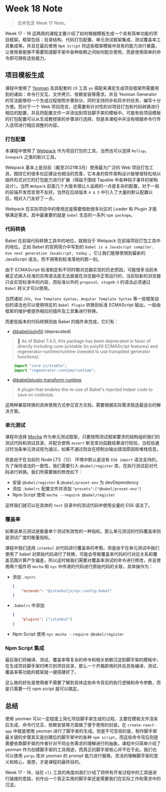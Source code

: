 # Week 18 Note

> 合并包含 Week 17 Note。

Week 17 - 18 这两周的课程主要介绍了如何根据模板生成一个具有简单功能的项目框架。框架包括：目录结构、代码打包配置、单元测试框架集成、测试覆盖率工具集成等。并且在最后使用 `Npm Script` 将这些框架模板中具有的能力进行暴露，让使用者能够不需要知道脚手架中各种依赖之间如何配合使用，而是使用简单的命令即可拥有这些能力。

## 项目模板生成

课程中使用了 [Yeoman](https://yeoman.io/) 及其配套的 cli 工具 `yo` 搭配来满足生成项目框架所需要用到的诸如：命令行交互、文件拷贝、依赖安装等需求。并且 Yeoman Generator 的写法能够将一个生成过程按照步骤拆分，同时支持同步和异步的任务，编写十分方便。而对于一个 Web 项目而言，还需要有针对性的对项目打包和代码转换进行相应的配置，并且将配置文件一并添加到项目脚手架的模板中。可能有些项目模板的打包配置可以从生成教授架的步骤进行选择，但是本课程中并没有根据命令行传入选项进行相应调整的内容。

### 打包配置

本课程中使用了 [Webpack](http://webpack.github.io/) 作为项目打包的工具，当然也可以选择 `Rollup`，`Snowpack` 之类的新兴工具。

Webpack 基本上是目前（截至2021年3月）使用最为广泛的 Web 项目打包工具，围绕它的很多社区建设也相当的完善，它本身的软件架构设计能够很轻松地以插件形式对它的打包能力进行扩展（得益于围绕 Tapable 中各种钩子事件的架构设计）。当然 `Webpack` 前面几个大版本很让人诟病的一点是复杂的配置，对于一般的前端开发而言很不友好。当然在后续版本 `4 & 5` 中引入了大量的默认配置以后，相对入门友好了一点。

Webpack 在实际项目中的使用还是需要借助很多社区的 Loader 和 Plugin 才能够满足需求。其中最重要的就是 `babel` 生态的一系列 `npm package`。

### 代码转换

Babel 在前端代码转换工具中的地位，就相当于 Webpack 在前端项目打包工具中的地位。正如 Babel 的官网简介中写到的 `Babel is a JavaScript compiler. Use next generation JavaScript, today.`，它让我们能够使用到最新的 JavaScript 语法，而不用等到标准落地的那一刻。

由于 ECMAScript 标准制定和不同时期浏览器实现的历史原因，可能很多当前未被正式纳入标准的实用语法是无法直接在浏览器中正常运行的，当前较新的浏览器只会实现标准中的内容，而标准以外的 `proposal、stage0-3` 的语法必须通过 `Babel` 转义才可以使用。

当然诸如 `JSX`，`Vue Template Syntax`，`Angular Template Syntax` 等一些框架自创的语法也可以使用特定的 `Babel Plugin` 转换到标准 ECMAScript 输出。一般由框架的维护者提供相应的插件及工具集进行转换。

而更低版本的代码转换则由 Babel 的插件来完成，它们有：

- [@babel/polyfill](https://babeljs.io/docs/en/babel-polyfill) (deprecated)

> 🚨 As of Babel 7.4.0, this package has been deprecated in favor of directly including core-js/stable (to polyfill ECMAScript features) and regenerator-runtime/runtime (needed to use transpiled generator functions):

```javascript
    import "core-js/stable";
    import "regenerator-runtime/runtime";
```

- [@babel/plugin-transform-runtime](https://babeljs.io/docs/en/babel-plugin-transform-runtime)

>A plugin that enables the re-use of Babel's injected helper code to save on codesize.

这两种兼容转换的具体使用方式参见官方文档，需要根据实际需求挑选最适合的解决方案。

### 单元测试

课程中选择 [Mocha](https://mochajs.org/) 作为单元测试框架，只要按照测试框架要求的结构组织我们的测试代码和测试目录，并配合使用 `assert` 断言库对函数结果进行校验，当校验通过时当条单元测试视为通过，如果不通过则会在控制台输出错误原因和堆栈信息。

但是由于在当前的 Node LTS（12） 环境中默认是没有 `ES6 import` 语法支持的，为了保持语法的一致性，我们需要引入 `@babel/register` 库，在执行测试前对代码进行转换。我们所需要做的修改如下：

- 安装 `@babel/register` & `@babel/preset-env` 为 devDependency
- 添加 `.babelrc` 配置文件并添加 `"presets":["@babel/preset-env"]`
- Npm Script 使用 `mocha --require @babel/register`

这样我们就可以在具体的 `test` 目录中的测试代码中使用全量的 ES6 语法了。

### 覆盖率

如果说单元测试是衡量单个测试有效性的一种指标，那么单元测试的代码覆盖率则是测试广度的衡量指标。

课程中我们选用 `istanbul` 对代码进行覆盖率的考察。但是由于在单元测试中我们使用了 babel 对原始代码进行了转换，可能会导致覆盖率代码的行对应关系和覆盖范围计算产生偏差，所以这时候我们需要对覆盖率测试的命令进行修改，并且使用两个插件将 `mocha` 和 `nyc` 中传递的代码进行原始代码的关联，具体操作为：

- 添加 `.nycrc`

    ```json
    {
        "extends": "@istanbuljs/nyc-config-babel"
    }
    ```

- `.babelrc` 中添加

    ```json
    {
        "plugins": ["istanbul"]
    }

- Npm Script 使用 `nyc mocha --require @babel/register`

### Npm Script 集成

最后我们将编译、测试、覆盖率等复杂的命令和相关依赖沉淀到脚手架的模板中，在生成项目脚手架时拷贝到项目目录，那么一个开箱即用的并且具有编译、测试、覆盖率等功能的框架就一键搭建好了。

这么做的好处是使用者不需要了解到具体这些命令背后的执行逻辑和命令参数，而是只需要一行 npm script 就可以搞定。

## 总结

使用 yeoman 可以一定程度上简化项目脚手架生成的过程，主要在模板文件渲染后生成、命令行交互、依赖安装等方面做了便于使用的封装。在 `create-react-app` 中就是使用 yeoman 进行了脚手架的生成。但是不可忽视的是，制作脚手架最关键的步骤其实是创建后的脚手架中的各种 `npm script`，而这些命令背后则是需要依靠脚手架的作者针对不同业务需求的理解进行的抽象。课程中只简单介绍了 yeoman 作为创建脚手架的工具用途，而真正的脚手架核心并不在于此。我们也可以使用 `yargs` 库对 yeoman 的 prompt 能力进行替换。灵活的理解脚手架的意义和核心，我想，才是课程的最终目的。

Week 17 - 18，站在 `cli` 工具的角度向我们介绍了将所有开发过程中的工具链进行链接的思路，创作出一个真正实用的脚手架还是需要我们在实际工作和需求中的沉淀。
